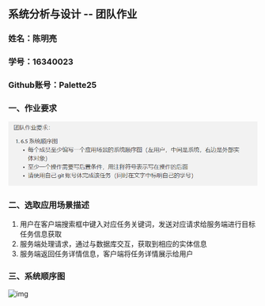 ## 系统分析与设计 -- 团队作业



### 姓名：陈明亮

### 学号：16340023

### Github账号：Palette25



### 一、作业要求

![img](../imgs/team_exercise.png)



### 二、选取应用场景描述

1. 用户在客户端搜索框中键入对应任务关键词，发送对应请求给服务端进行目标任务信息获取
2. 服务端处理请求，通过与数据库交互，获取到相应的实体信息
3. 服务端返回任务详情信息，客户端将任务详情展示给用户



### 三、系统顺序图

![img](D:/Dashboard/imgs/16340023.png)